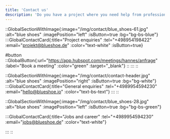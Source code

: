 ```yaml
---
title: 'Contact us'
description: 'Do you have a project where you need help from professionals?  Get in toch with us! phone: 089 954594 230 I mail: projekt@blueshoe.de'
---
```


::GlobalSectionWithImage{:image="/img/contact/blue_shoes-61.jpg" :alt="blue shoes" :imagePosition="left" :isButton=true :bg="bg-bs-blue"}
:::GlobalContactCard{:title="Project enquiries" :tel="+498954198422" :email="projekt@blueshoe.de" :color="text-white" :isButton=true}

#button
::GlobalButton{:url="https://app.hubspot.com/meetings/hannes/anfrage" :label="Book a meeting" :color="green" :target="_blank"}
::
:::
::

::GlobalSectionWithImage{:image="/img/contact/contact-header.jpg" :alt="blue shoes" :imagePosition="right" :isButton=true :bg="bg-white"}
:::GlobalContactCard{:title="General enquiries" :tel="+4989954594230" :email="hello@blueshoe.io" :color="text-bs-text"}
:::
::

::GlobalSectionWithImage{:image="/img/contact/blue_shoes-28.jpg" :alt="blue shoes" :imagePosition="left" :isButton=true :bg="bg-bs-green"}

:::GlobalContactCard{:title="Jobs and career" :tel="+4989954594230" :email="jobs@blueshoe.de" :color="text-white"}

:::
::



